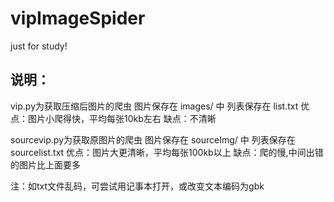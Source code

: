 # vipImageSpider
just for study!

## 说明：

vip.py为获取压缩后图片的爬虫
图片保存在 images/ 中
列表保存在 list.txt
优点：图片小爬得快，平均每张10kb左右
缺点：不清晰

sourcevip.py为获取原图片的爬虫
图片保存在 sourceImg/ 中
列表保存在 sourcelist.txt
优点：图片大更清晰，平均每张100kb以上
缺点：爬的慢,中间出错的图片比上面要多

注：如txt文件乱码，可尝试用记事本打开，或改变文本编码为gbk